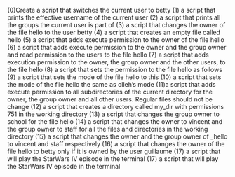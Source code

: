 (0)Create a script that switches the current user to betty
(1) a script that prints the effective username of the current user
(2) a script that prints all the groups the current user is part of
(3) a script that changes the owner of the file hello to the user betty
(4) a script that creates an empty file called hello
(5) a script that adds execute permission to the owner of the file hello
(6) a script that adds execute permission to the owner and the group owner and
    read permission to the users to the file hello
(7)  a script that adds execution permission to the owner, the group owner and the other users, to the file hello
(8) a script that sets the permission to the file hello as follows
(9) a script that sets the mode of the file hello to this
(10) a script that sets the mode of the file hello the same as olleh’s mode
(11)a script that adds execute permission to all subdirectories of the current directory for the owner, the group owner and all other users. Regular files should not be change
(12) a script that creates a directory called my_dir with permissions 751 in the working directory
(13) a script that changes the group owner to school for the file hello
(14) a script that changes the owner to vincent and the group owner to staff for all the files and directories in the working directory
(15) a script that changes the owner and the group owner of _hello to vincent and staff respectively
(16) a script that changes the owner of the file hello to betty only if it is owned by the user guillaume
(17) a script that will play the StarWars IV episode in the terminal
(17) a script that will play the StarWars IV episode in the terminal
